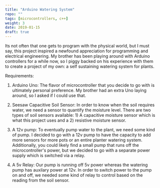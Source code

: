 ```yaml
---
title: "Arduino Watering System"
repo: ""
tags: [microcontrollers, c++]
weight: 3
date: 2019-01-15
draft: true
---
```


Its not often that one gets to program with the physical world, but I must say, this project inspired a newfound appreciation for programming and electrical engineering. My brother has been playing around with Arduino controllers for a while now, so I piggy backed on his experience with them to create a project of my own: a self sustaining watering system for plants. 

Requirements: 

1. Arduino Uno: The flavor of microcontroller that you decide to go with is ultimately personal preference. My brother had an extra Uno laying around, so I asked if I could use that. 

2. Seesaw Capacitive Soil Sensor: In order to know when the soil requires water, we need a sensor to quantify the moisture level. There are two types of soil sensors available: 1) A capacitive moisture sensor which is what this project uses and a 2) resistive moisture sensor. 

3. A 12v pump: To eventually pump water to the plant, we need some kind of pump. I decided to go with a 12v pump to have the capacity to add more sensors for more pots or an entire planter watering system. Additionally, you could likely find a small pump that runs off the microcontroller's power, but we decided to go with a separate power supply which is switched via a relay.

4. A 5v Relay: Our pump is running off 5v power whereas the watering pump has auxilary power at 12v. In order to switch power to the pump on and off, we needed some kind of relay to control based on the reading from the soil sensor. 

#




